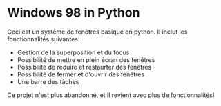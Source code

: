 # Windows 98 in Python 
Ceci est un système de fenêtres basique en python. Il inclut les fonctionnalités suivantes:
 - Gestion de la superposition et du focus
 - Possibilité de mettre en plein écran des fenêtres
 - Possibilité de réduire et restaurter des fenêtres
 - Possibilité de fermer et d'ouvrir des fenêtres
 - Une barre des tâches

Ce projet n'est plus abandonné, et il revient avec plus de fonctionnalités!
